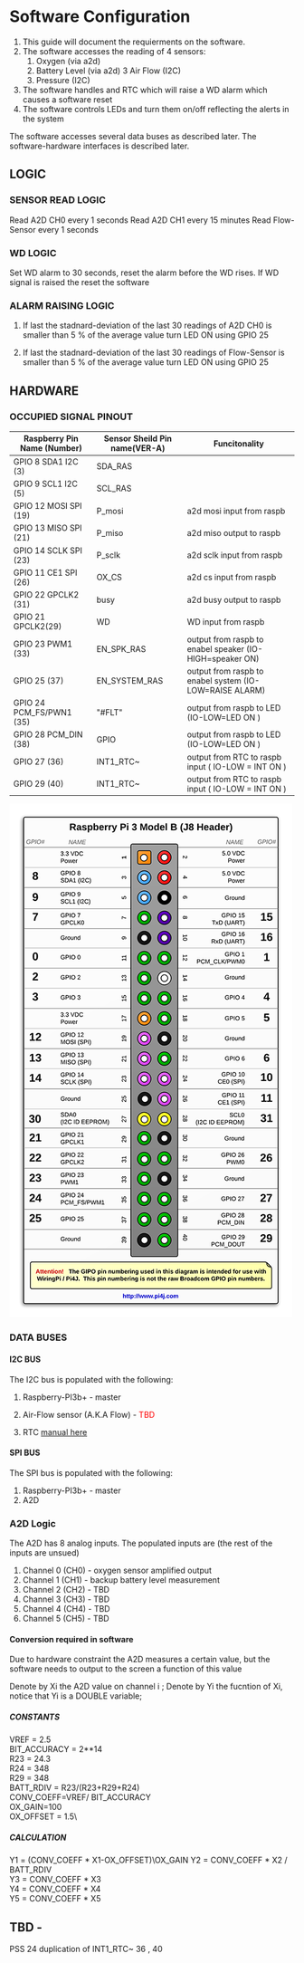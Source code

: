 # Software Configuration

1. This guide will document the requierments on the software.
2. The software accesses the reading of 4 sensors:
    1. Oxygen (via a2d)
    2. Battery Level (via a2d)
    3  Air Flow (I2C)
    4. Pressure (I2C)
3. The software handles and RTC which will raise a WD alarm which causes a software reset
4. The software controls LEDs and turn them on/off reflecting the alerts in the system 

The software accesses several data buses as described later.
The software-hardware interfaces is described later. 

## LOGIC 

### SENSOR READ LOGIC 
Read A2D CH0 every 1 seconds
Read A2D CH1 every 15 minutes
Read Flow-Sensor every 1 seconds

### WD LOGIC 
Set WD alarm to 30 seconds, reset the alarm before the WD rises. 
If WD signal is raised the reset the software


### ALARM RAISING LOGIC 
1. If last the stadnard-deviation of the last 30 readings of A2D CH0 
 is smaller than 5 % of the average value turn LED ON using GPIO 25


2. If last the stadnard-deviation of the last 30 readings of Flow-Sensor 
 is smaller than 5 % of the average value turn LED ON using GPIO 25



## HARDWARE 


### OCCUPIED SIGNAL PINOUT

| Raspberry Pin Name (Number) | Sensor Sheild Pin name(VER-A)  | Funcitonality  |
| --------------------------- | ------------------------------ | -------------- |
| GPIO 8 SDA1 I2C (3)         | SDA_RAS||
| GPIO 9 SCL1 I2C (5) 		  |	SCL_RAS||
| GPIO 12 MOSI SPI (19) | P_mosi |a2d mosi input from raspb|
| GPIO 13 MISO SPI (21) | P_miso |a2d miso output to raspb|
| GPIO 14 SCLK SPI (23) | P_sclk |a2d sclk input from raspb| 
| GPIO  11 CE1 SPI (26) | OX_CS | a2d cs input from raspb|	
| GPIO 22 GPCLK2 (31) | busy | a2d busy output to raspb|
|GPIO 21 GPCLK2(29)| WD| WD input from raspb| 
|GPIO 23 PWM1 (33) | EN_SPK_RAS | output from raspb to enabel speaker (IO-HIGH=speaker ON)|
|GPIO 25 (37) | EN_SYSTEM_RAS | output from raspb to enabel system (IO-LOW=RAISE ALARM)|
|GPIO 24 PCM_FS/PWN1 (35) | "#FLT" | output from raspb to LED  (IO-LOW=LED ON )|
|GPIO 28 PCM_DIN (38) | GPIO | output from raspb to LED  (IO-LOW=LED ON )|
|GPIO 27 (36) | INT1_RTC~| output from RTC to raspb input ( IO-LOW = INT ON )|
|GPIO 29 (40) | INT1_RTC~| output from RTC to raspb input ( IO-LOW = INT ON )|

![Alt text](./rasp-3b+-pinout.png?raw=true "Title")

### DATA BUSES

#### I2C BUS
The I2C bus is populated with the following:
1. Raspberry-PI3b+ - master
2. Air-Flow sensor (A.K.A Flow) - <font color='red'>TBD</font>

3. RTC  [manual here](/RTCmanual.pdf)

#### SPI BUS
The SPI bus is populated with the following:
1. Raspberry-PI3b+ - master
2. A2D

### A2D Logic
The A2D has 8 analog inputs.
The populated inputs are (the rest of the inputs are unsued)
1. Channel 0 (CH0) - oxygen sensor amplified output
2. Channel 1 (CH1) - backup battery level measurement
3. Channel 2 (CH2) - TBD 
4. Channel 3 (CH3) - TBD 
5. Channel 4 (CH4) - TBD 
6. Channel 5 (CH5) - TBD 

#### Conversion required in software
Due to hardware constraint the A2D measures a certain value,
but the software needs to output to the screen a function of this value

Denote by Xi the A2D value on channel i ;
Denote by Yi the fucntion of Xi, notice that Yi is a DOUBLE variable;
 
##### CONSTANTS 
 
 VREF = 2.5\
 BIT_ACCURACY = 2**14\
 R23 = 24.3\
 R24 = 348\
 R29 = 348\
 BATT_RDIV = R23/(R23+R29+R24)\
 CONV_COEFF=VREF/ BIT_ACCURACY\
 OX_GAIN=100\
 OX_OFFSET = 1.5\
 
##### CALCULATION
 Y1 =  (CONV_COEFF * X1-OX_OFFSET)\OX_GAIN
 Y2 = CONV_COEFF * X2 / BATT_RDIV\
 Y3 =  CONV_COEFF * X3\
 Y4 =  CONV_COEFF * X4\
 Y5 =  CONV_COEFF * X5
 


## TBD -
PSS 24 
duplication of INT1_RTC~ 36 , 40
